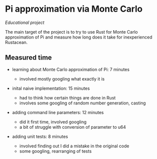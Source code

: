 # Pi approximation via Monte Carlo
_Educational project_

The main target of the project is to try to use Rust for Monte Carlo approximation of Pi and measure how long does it take for inexperienced Rustacean.

## Measured time
- learning about Monte Carlo approximation of Pi: 7 minutes
  - involved mostly googling what exactly it is

- inital naive implementation: 15 minutes
  - had to think how certain things are done in Rust
  - involves some googling of random number generation, casting

- adding command line parameters: 12 minutes
  - did it first time, involved googling
  - a bit of struggle with conversion of parameter to u64

 - adding unit tests: 8 minutes
   - involved finding out I did a mistake in the original code
   - some googling, rearranging of tests
